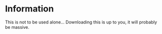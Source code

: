 # Information
This is not to be used alone... Downloading this is up to you, it will probably be massive.
